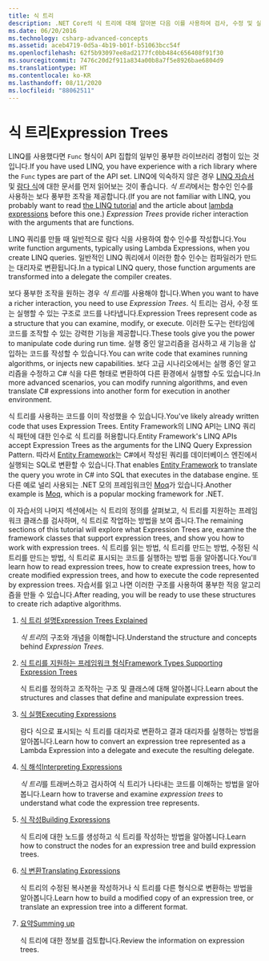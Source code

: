 ```yaml
---
title: 식 트리
description: .NET Core의 식 트리에 대해 알아본 다음 이를 사용하여 검사, 수정 및 실행할 수 있는 구조로 코드를 나타내는 방법을 알아봅니다.
ms.date: 06/20/2016
ms.technology: csharp-advanced-concepts
ms.assetid: aceb4719-0d5a-4b19-b01f-b51063bcc54f
ms.openlocfilehash: 62f5b93097ee8ad2177fc0bb484c656408f91f30
ms.sourcegitcommit: 7476c20d2f911a834a00b8a7f5e8926bae6804d9
ms.translationtype: HT
ms.contentlocale: ko-KR
ms.lasthandoff: 08/11/2020
ms.locfileid: "88062511"
---
```

# <a name="expression-trees"></a><span data-ttu-id="3c231-103">식 트리</span><span class="sxs-lookup"><span data-stu-id="3c231-103">Expression Trees</span></span>

<span data-ttu-id="3c231-104">LINQ를 사용했다면 `Func` 형식이 API 집합의 일부인 풍부한 라이브러리 경험이 있는 것입니다.</span><span class="sxs-lookup"><span data-stu-id="3c231-104">If you have used LINQ, you have experience with a rich library where the `Func` types are part of the API set.</span></span> <span data-ttu-id="3c231-105">LINQ에 익숙하지 않은 경우 [LINQ 자습서](linq/index.md) 및 [람다 식](language-reference/operators/lambda-expressions.md)에 대한 문서를 먼저 읽어보는 것이 좋습니다. *식 트리*에서는 함수인 인수를 사용하는 보다 풍부한 조작을 제공합니다.</span><span class="sxs-lookup"><span data-stu-id="3c231-105">(If you are not familiar with LINQ, you probably want to read [the LINQ tutorial](linq/index.md) and the article about [lambda expressions](language-reference/operators/lambda-expressions.md) before this one.) *Expression Trees* provide richer interaction with the arguments that are functions.</span></span>

<span data-ttu-id="3c231-106">LINQ 쿼리를 만들 때 일반적으로 람다 식을 사용하여 함수 인수를 작성합니다.</span><span class="sxs-lookup"><span data-stu-id="3c231-106">You write function arguments, typically using Lambda Expressions, when you create LINQ queries.</span></span> <span data-ttu-id="3c231-107">일반적인 LINQ 쿼리에서 이러한 함수 인수는 컴파일러가 만드는 대리자로 변환됩니다.</span><span class="sxs-lookup"><span data-stu-id="3c231-107">In a typical LINQ query, those function arguments are transformed into a delegate the compiler creates.</span></span>

<span data-ttu-id="3c231-108">보다 풍부한 조작을 원하는 경우 *식 트리*를 사용해야 합니다.</span><span class="sxs-lookup"><span data-stu-id="3c231-108">When you want to have a richer interaction, you need to use *Expression Trees*.</span></span>
<span data-ttu-id="3c231-109">식 트리는 검사, 수정 또는 실행할 수 있는 구조로 코드를 나타냅니다.</span><span class="sxs-lookup"><span data-stu-id="3c231-109">Expression Trees represent code as a structure that you can examine, modify, or execute.</span></span> <span data-ttu-id="3c231-110">이러한 도구는 런타임에 코드를 조작할 수 있는 강력한 기능을 제공합니다.</span><span class="sxs-lookup"><span data-stu-id="3c231-110">These tools give you the power to manipulate code during run time.</span></span> <span data-ttu-id="3c231-111">실행 중인 알고리즘을 검사하고 새 기능을 삽입하는 코드를 작성할 수 있습니다.</span><span class="sxs-lookup"><span data-stu-id="3c231-111">You can write code that examines running algorithms, or injects new capabilities.</span></span> <span data-ttu-id="3c231-112">보다 고급 시나리오에서는 실행 중인 알고리즘을 수정하고 C# 식을 다른 형태로 변환하여 다른 환경에서 실행할 수도 있습니다.</span><span class="sxs-lookup"><span data-stu-id="3c231-112">In more advanced scenarios, you can modify running algorithms, and even translate C# expressions into another form for execution in another environment.</span></span>

<span data-ttu-id="3c231-113">식 트리를 사용하는 코드를 이미 작성했을 수 있습니다.</span><span class="sxs-lookup"><span data-stu-id="3c231-113">You've likely already written code that uses Expression Trees.</span></span> <span data-ttu-id="3c231-114">Entity Framework의 LINQ API는 LINQ 쿼리 식 패턴에 대한 인수로 식 트리를 허용합니다.</span><span class="sxs-lookup"><span data-stu-id="3c231-114">Entity Framework's LINQ APIs accept Expression Trees as the arguments for the LINQ Query Expression Pattern.</span></span>
<span data-ttu-id="3c231-115">따라서 [Entity Framework](/ef/)는 C#에서 작성된 쿼리를 데이터베이스 엔진에서 실행되는 SQL로 변환할 수 있습니다.</span><span class="sxs-lookup"><span data-stu-id="3c231-115">That enables [Entity Framework](/ef/) to translate the query you wrote in C# into SQL that executes in the database engine.</span></span> <span data-ttu-id="3c231-116">또 다른 예로 널리 사용되는 .NET 모의 프레임워크인 [Moq](https://github.com/Moq/moq)가 있습니다.</span><span class="sxs-lookup"><span data-stu-id="3c231-116">Another example is [Moq](https://github.com/Moq/moq), which is a popular mocking framework for .NET.</span></span>

<span data-ttu-id="3c231-117">이 자습서의 나머지 섹션에서는 식 트리의 정의를 살펴보고, 식 트리를 지원하는 프레임워크 클래스를 검사하며, 식 트리로 작업하는 방법을 보여 줍니다.</span><span class="sxs-lookup"><span data-stu-id="3c231-117">The remaining sections of this tutorial will explore what Expression Trees are, examine the framework classes that support expression trees, and show you how to work with expression trees.</span></span> <span data-ttu-id="3c231-118">식 트리를 읽는 방법, 식 트리를 만드는 방법, 수정된 식 트리를 만드는 방법, 식 트리로 표시되는 코드를 실행하는 방법 등을 알아봅니다.</span><span class="sxs-lookup"><span data-stu-id="3c231-118">You'll learn how to read expression trees, how to create expression trees, how to create modified expression trees, and how to execute the code represented by expression trees.</span></span> <span data-ttu-id="3c231-119">자습서를 읽고 나면 이러한 구조를 사용하여 풍부한 적응 알고리즘을 만들 수 있습니다.</span><span class="sxs-lookup"><span data-stu-id="3c231-119">After reading, you will be ready to use these structures to create rich adaptive algorithms.</span></span>

1. [<span data-ttu-id="3c231-120">식 트리 설명</span><span class="sxs-lookup"><span data-stu-id="3c231-120">Expression Trees Explained</span></span>](expression-trees-explained.md)

    <span data-ttu-id="3c231-121">*식 트리*의 구조와 개념을 이해합니다.</span><span class="sxs-lookup"><span data-stu-id="3c231-121">Understand the structure and concepts behind *Expression Trees*.</span></span>

2. [<span data-ttu-id="3c231-122">식 트리를 지원하는 프레임워크 형식</span><span class="sxs-lookup"><span data-stu-id="3c231-122">Framework Types Supporting Expression Trees</span></span>](expression-classes.md)

    <span data-ttu-id="3c231-123">식 트리를 정의하고 조작하는 구조 및 클래스에 대해 알아봅니다.</span><span class="sxs-lookup"><span data-stu-id="3c231-123">Learn about the structures and classes that define and manipulate expression trees.</span></span>

3. [<span data-ttu-id="3c231-124">식 실행</span><span class="sxs-lookup"><span data-stu-id="3c231-124">Executing Expressions</span></span>](expression-trees-execution.md)

    <span data-ttu-id="3c231-125">람다 식으로 표시되는 식 트리를 대리자로 변환하고 결과 대리자를 실행하는 방법을 알아봅니다.</span><span class="sxs-lookup"><span data-stu-id="3c231-125">Learn how to convert an expression tree represented as a Lambda Expression into a delegate and execute the resulting delegate.</span></span>

4. [<span data-ttu-id="3c231-126">식 해석</span><span class="sxs-lookup"><span data-stu-id="3c231-126">Interpreting Expressions</span></span>](expression-trees-interpreting.md)

    <span data-ttu-id="3c231-127">*식 트리*를 트래버스하고 검사하여 식 트리가 나타내는 코드를 이해하는 방법을 알아봅니다.</span><span class="sxs-lookup"><span data-stu-id="3c231-127">Learn how to traverse and examine *expression trees* to understand what code the expression tree represents.</span></span>

5. [<span data-ttu-id="3c231-128">식 작성</span><span class="sxs-lookup"><span data-stu-id="3c231-128">Building Expressions</span></span>](expression-trees-building.md)

    <span data-ttu-id="3c231-129">식 트리에 대한 노드를 생성하고 식 트리를 작성하는 방법을 알아봅니다.</span><span class="sxs-lookup"><span data-stu-id="3c231-129">Learn how to construct the nodes for an expression tree and build expression trees.</span></span>

6. [<span data-ttu-id="3c231-130">식 변환</span><span class="sxs-lookup"><span data-stu-id="3c231-130">Translating Expressions</span></span>](expression-trees-translating.md)

    <span data-ttu-id="3c231-131">식 트리의 수정된 복사본을 작성하거나 식 트리를 다른 형식으로 변환하는 방법을 알아봅니다.</span><span class="sxs-lookup"><span data-stu-id="3c231-131">Learn how to build a modified copy of an expression tree, or translate an expression tree into a different format.</span></span>

7. [<span data-ttu-id="3c231-132">요약</span><span class="sxs-lookup"><span data-stu-id="3c231-132">Summing up</span></span>](expression-trees-summary.md)

    <span data-ttu-id="3c231-133">식 트리에 대한 정보를 검토합니다.</span><span class="sxs-lookup"><span data-stu-id="3c231-133">Review the information on expression trees.</span></span>
